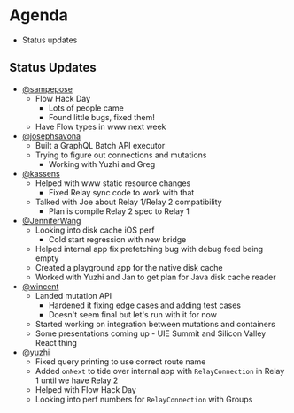 # Agenda

* Status updates

## Status Updates

* [@sampepose](sampepose)
  * Flow Hack Day
    * Lots of people came
    * Found little bugs, fixed them!
  * Have Flow types in www next week
* [@josephsavona](https://github.com/josephsavona)
  * Built a GraphQL Batch API executor
  * Trying to figure out connections and mutations
    * Working with Yuzhi and Greg
* [@kassens](https://github.com/kassens)
  * Helped with www static resource changes
    * Fixed Relay sync code to work with that
  * Talked with Joe about Relay 1/Relay 2 compatibility
    * Plan is compile Relay 2 spec to Relay 1
* [@JenniferWang](https://github.com/JenniferWang)
  * Looking into disk cache iOS perf
    * Cold start regression with new bridge
  * Helped internal app fix prefetching bug with debug feed being empty
  * Created a playground app for the native disk cache
  * Worked with Yuzhi and Jan to get plan for Java disk cache reader
* [@wincent](https://github.com/wincent)
  * Landed mutation API
    * Hardened it fixing edge cases and adding test cases
    * Doesn't seem final but let's run with it for now
  * Started working on integration between mutations and containers
  * Some presentations coming up - UIE Summit and Silicon Valley React thing
* [@yuzhi](https://github.com/yuzhi)
  * Fixed query printing to use correct route name
  * Added `onNext` to tide over internal app with `RelayConnection` in Relay 1 until we have Relay 2
  * Helped with Flow Hack Day
  * Looking into perf numbers for `RelayConnection` with Groups
